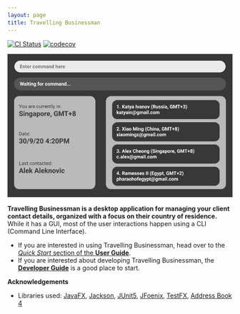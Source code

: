 ```yaml
---
layout: page
title: Travelling Businessman
---
```


[![CI Status](https://github.com/AY2021S1-CS2103T-F11-4/tp/workflows/Java%20CI/badge.svg)](https://github.com/AY2021S1-CS2103T-F11-4/tp/actions)
[![codecov](https://codecov.io/gh/AY2021S1-CS2103T-F11-4/tp/branch/master/graph/badge.svg)](https://codecov.io/gh/AY2021S1-CS2103T-F11-4/tp)

![Ui](images/Ui.png)

**Travelling Businessman is a desktop application for managing your client contact details, organized with a focus on their country of residence.** While it has a GUI, most of the user interactions happen using a CLI (Command Line Interface).

* If you are interested in using Travelling Businessman, head over to the [_Quick Start_ section of the **User Guide**](UserGuide.html#quick-start).
* If you are interested about developing Travelling Businessman, the [**Developer Guide**](DeveloperGuide.html) is a good place to start.


**Acknowledgements**

* Libraries used: [JavaFX](https://openjfx.io/), [Jackson](https://github.com/FasterXML/jackson), [JUnit5](https://github.com/junit-team/junit5), [JFoenix](https://github.com/jfoenixadmin/JFoenix), [TestFX](https://github.com/TestFX), [Address Book 4](https://github.com/se-edu/addressbook-level4)

